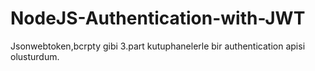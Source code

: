 
# NodeJS-Authentication-with-JWT


Jsonwebtoken,bcrpty gibi 3.part kutuphanelerle bir authentication apisi olusturdum.
